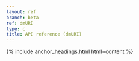```yaml
---
layout: ref
branch: beta
ref: dmURI
type: c
title: API reference (dmURI)
---
```

{% include anchor_headings.html html=content %}